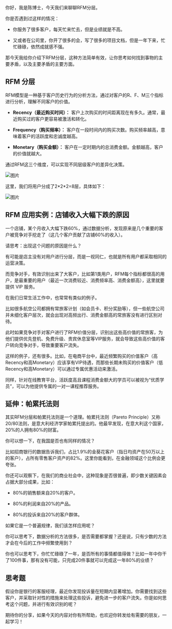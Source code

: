 你好，我是陈博士，今天我们来聊聊RFM分层。

你是否遇到过这样的情况：

- 你服务了很多客户，每天忙来忙去，但是业绩就是不高。

- 又或者在公司里，你开了很多的会，写了很多的项目文档，但是一年下来，忙忙碌碌，依然成就感不强。


那今天我给你介绍下RFM分层，这种方法简单有效，让你思考如何找到事物的主要矛盾，以及主要矛盾的主要方面。

## **RFM 分层**

RFM模型是一种基于客户历史行为的分析方法，通过对客户的R、F、M三个指标进行分析，理解不同客户的价值。

- **Recency（最近购买时间）：** 客户上次购买的时间距离现在有多久。通常，最近购买过的客户更容易被激活和转化。

- **Frequency（购买频率）：** 客户在一段时间内的购买次数。购买频率越高，意味着客户的活跃度和忠诚度越高。

- **Monetary（购买金额）：** 客户在一定时期内的总消费金额。金额越高，客户的价值就越大。


通过RFM这三个维度，可以实现不同层级客户的差异化决策。

![图片](https://static001.geekbang.org/resource/image/b5/bf/b53ccfc9d5f2b2c84f0674ca1c49e1bf.jpg?wh=1019x708)

这里，我们将用户分成了2\*2\*2=8层，具体如下：

![图片](https://static001.geekbang.org/resource/image/dd/83/dd3d9a41a2a8195673cdc3fd6cyy4e83.jpg?wh=1330x932)

## **RFM 应用实例：店铺收入大幅下跌的原因**

一个店铺，某个月收入大幅下跌60%，通过数据分析，发现原来是几个重要的客户被竞争对手挖走了（这几个客户贡献了店铺60%的收入）。

请思考：出现这个问题的原因是什么？

有可能是店主没有对用户进行分层，而是一视同仁，也就是所有用户都采取相同的运营决策。

而竞争对手，有效识别出来了大客户，比如第1类用户，RFM每个指标都很高的用户，是最重要的用户（最近一次消费较近、消费频率高、消费金额高），这里就要提供 VIP 服务。

在我们日常生活工作中，也常常有类似的例子。

比如很多航空公司都拥有常旅客计划（如会员卡、积分奖励等），但一些航空公司并未细化客户层次，就会出现对高频出行、消费金额高的常旅客没有进行区别对待。

此时如果竞争对手对客户进行了RFM价值分层，识别出这些高价值的常旅客，为他们提供优先登机、免费升级、贵宾休息室等VIP服务，就会导致这些高价值的客户转向竞争对手，导致重要客户流失。

这样的例子，还有很多。比如，在电商平台中，最近频繁购买的价值客户（高Recency和高Monetary）应该享有VIP待遇，而那些长期未购买的价值客户（低Recency和高Monetary）可以通过专属优惠活动来激活。

同样，针对在线教育平台，活跃度高且课程消费金额大的学员可以被视为“优质学员”，可以为他提供专属的一对一课程推荐服务。

## **延伸：帕累托法则**

其实RFM分层和帕累托法则是一个道理。帕累托法则（Pareto Principle）又称20/80法则，是意大利经济学家帕累托提出的。他最早发现，在意大利这个国家，20%的人拥有80%的财富。

你可以想一下，在我国是否也有同样的情况？

比如招商银行的数据告诉我们，占比1.9%的金葵花客户（指日均资产在50万以上的客户），占所有零售客户资产的82%。这里你能看到，在金融领域这个比例会更夸张。

你还可以观察下，在我们的商业社会中，这种现象是否很普遍，即少数关键因素会占据大部分成果，比如：

- 80%的销售额来自20%的客户。

- 80%的利润来自20%的产品。

- 80%的投诉来自20%的客户群体。


如果它是一个普遍规律，我们该怎样应用呢？

你可以思考下，数据分析的方法很多，是否需要都掌握？还是说，只有少数的方法才会在今后的工作中频繁使用到？

你也可以思考下，你忙忙碌碌了一年，是否所有的事情都值得做？比如一年中你干了100件事，那有没有可能，只完成20件事就可以完成这一年80%的业绩？

## **思考题**

假设你是银行的客服经理，最近你发现投诉量在短期内显著增加。你需要找到这些客户，并采取针对性的措施来处理这些投诉，避免进一步的客户流失。你是如何思考这个问题，并进行有效识别的呢？

期待你的分享，如果今天的内容对你有所帮助，也欢迎你转发给有需要的朋友，一起学习！